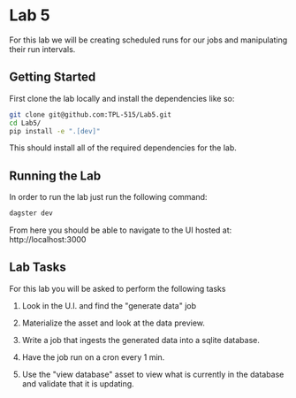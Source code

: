 # Lab 5

For this lab we will be creating scheduled runs for our jobs and manipulating their run intervals.

## Getting Started

First clone the lab locally and install the dependencies like so:

```bash
git clone git@github.com:TPL-515/Lab5.git
cd Lab5/
pip install -e ".[dev]"
```

This should install all of the required dependencies for the lab.

## Running the Lab

In order to run the lab just run the following command:

```bash
dagster dev
```

From here you should be able to navigate to the UI hosted at: http://localhost:3000

## Lab Tasks

For this lab you will be asked to perform the following tasks

1) Look in the U.I. and find the "generate data" job

2) Materialize the asset and look at the data preview.

3) Write a job that ingests the generated data into a sqlite database.

4) Have the job run on a cron every 1 min.

5) Use the "view database" asset to view what is currently in the database and validate that it is updating.

